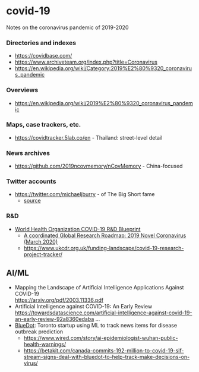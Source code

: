 # covid-19
Notes on the coronavirus pandemic of 2019-2020

### Directories and indexes
- https://covidbase.com/
- https://www.archiveteam.org/index.php?title=Coronavirus
- https://en.wikipedia.org/wiki/Category:2019%E2%80%9320_coronavirus_pandemic

### Overviews
- https://en.wikipedia.org/wiki/2019%E2%80%9320_coronavirus_pandemic

### Maps, case trackers, etc.
- https://covidtracker.5lab.co/en - Thailand: street-level detail

### News archives
- https://github.com/2019ncovmemory/nCovMemory - China-focused

### Twitter accounts
- https://twitter.com/michaeljburry - of The Big Short fame
  - [source](https://www.bnnbloomberg.ca/big-short-s-michael-burry-joins-twitter-with-pleas-to-end-covid-19-lockdown-1.1417820)

### R&D
- [World Health Organization COVID-19 R&D Blueprint](https://www.who.int/blueprint/priority-diseases/key-action/novel-coronavirus/en/)
  - [A coordinated Global Research Roadmap: 2019 Novel Coronavirus (March 2020)](https://www.who.int/blueprint/priority-diseases/key-action/Coronavirus_Roadmap_V9.pdf?ua=1)
  - https://www.ukcdr.org.uk/funding-landscape/covid-19-research-project-tracker/

## AI/ML
- Mapping the Landscape of Artificial Intelligence Applications Against COVID-19  
  https://arxiv.org/pdf/2003.11336.pdf
- Artificial Intelligence against COVID-19: An Early Review
  https://towardsdatascience.com/artificial-intelligence-against-covid-19-an-early-review-92a8360edaba
...
- [BlueDot](https://bluedot.global/): Toronto startup using ML to track news items for disease outbreak prediction
  - https://www.wired.com/story/ai-epidemiologist-wuhan-public-health-warnings/
  - https://betakit.com/canada-commits-192-million-to-covid-19-sif-stream-signs-deal-with-bluedot-to-help-track-make-decisions-on-virus/
